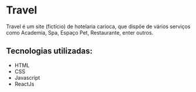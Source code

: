 # Travel

Travel é um site (fictício) de hotelaria carioca, que dispõe de vários serviços como Academia, Spa, Espaço Pet, Restaurante, enter outros.

## Tecnologias utilizadas:

- HTML
- CSS
- Javascript
- ReactJs
